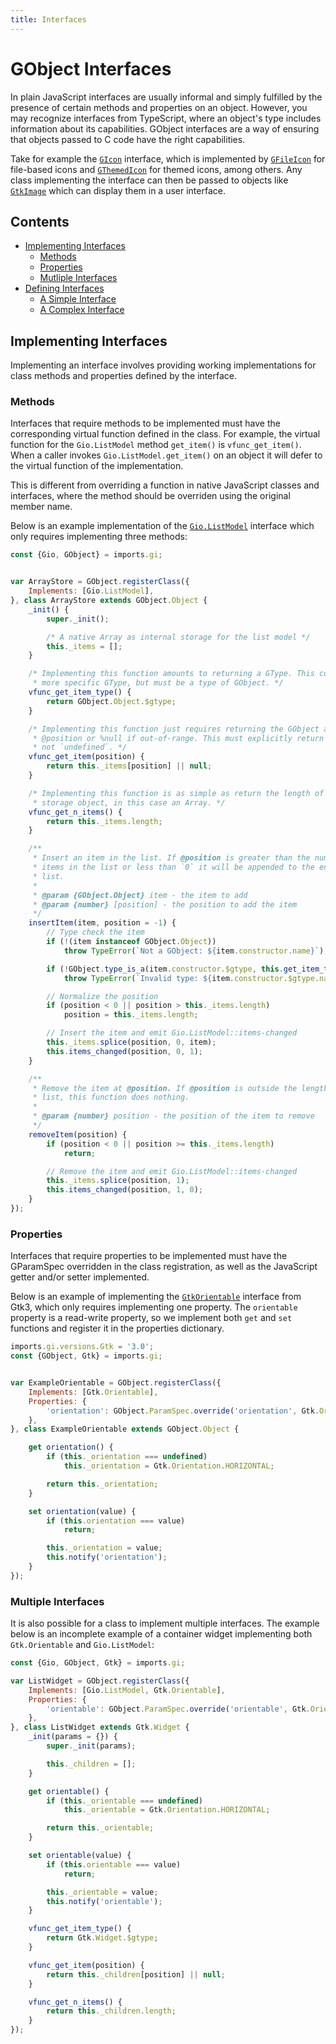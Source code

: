 ```yaml
---
title: Interfaces
---
```


# GObject Interfaces

In plain JavaScript interfaces are usually informal and simply fulfilled by the presence of certain methods and properties on an object. However, you may recognize interfaces from TypeScript, where an object's type includes information about its capabilities. GObject interfaces are a way of ensuring that objects passed to C code have the right capabilities.

Take for example the [`GIcon`][gicon] interface, which is implemented by [`GFileIcon`][gfileicon] for file-based icons and [`GThemedIcon`][gthemedicon] for themed icons, among others. Any class implementing the interface can then be passed to objects like [`GtkImage`][gtkimage] which can display them in a user interface.


[gicon]: https://gjs-docs.gnome.org/gio20/gio.icon
[gfileicon]: https://gjs-docs.gnome.org/gio20/gio.fileicon
[gthemedicon]: https://gjs-docs.gnome.org/gio20/gio.themedicon
[gtkimage]: https://gjs-docs.gnome.org/gtk30/gtk.image

## Contents

* [Implementing Interfaces](#implementing-interfaces)
  * [Methods](#methods)
  * [Properties](#properties)
  * [Mutliple Interfaces](#multiple-interfaces)
* [Defining Interfaces](#defining-interfaces)
  * [A Simple Interface](#a-simple-interface)
  * [A Complex Interface](#a-complex-interface)

## Implementing Interfaces

Implementing an interface involves providing working implementations for class methods and properties defined by the interface.

### Methods

Interfaces that require methods to be implemented must have the corresponding virtual function defined in the class. For example, the virtual function for the `Gio.ListModel` method `get_item()` is `vfunc_get_item()`. When a caller invokes `Gio.ListModel.get_item()` on an object it will defer to the virtual function of the implementation.

This is different from overriding a function in native JavaScript classes and interfaces, where the method should be overriden using the original member name.

Below is an example implementation of the [`Gio.ListModel`][glistmodel] interface which only requires implementing three methods:


```js
const {Gio, GObject} = imports.gi;


var ArrayStore = GObject.registerClass({
    Implements: [Gio.ListModel],
}, class ArrayStore extends GObject.Object {
    _init() {
        super._init();

        /* A native Array as internal storage for the list model */
        this._items = [];
    }

    /* Implementing this function amounts to returning a GType. This could be a
     * more specific GType, but must be a type of GObject. */
    vfunc_get_item_type() {
        return GObject.Object.$gtype;
    }

    /* Implementing this function just requires returning the GObject at
     * @position or %null if out-of-range. This must explicitly return `null`,
     * not `undefined`. */
    vfunc_get_item(position) {
        return this._items[position] || null;
    }

    /* Implementing this function is as simple as return the length of the
     * storage object, in this case an Array. */
    vfunc_get_n_items() {
        return this._items.length;
    }

    /**
     * Insert an item in the list. If @position is greater than the number of
     * items in the list or less than `0` it will be appended to the end of the
     * list.
     *
     * @param {GObject.Object} item - the item to add
     * @param {number} [position] - the position to add the item
     */
    insertItem(item, position = -1) {
        // Type check the item
        if (!(item instanceof GObject.Object))
            throw TypeError(`Not a GObject: ${item.constructor.name}`);

        if (!GObject.type_is_a(item.constructor.$gtype, this.get_item_type())
            throw TypeError(`Invalid type: ${item.constructor.$gtype.name}`);

        // Normalize the position
        if (position < 0 || position > this._items.length)
            position = this._items.length;

        // Insert the item and emit Gio.ListModel::items-changed
        this._items.splice(position, 0, item);
        this.items_changed(position, 0, 1);
    }

    /**
     * Remove the item at @position. If @position is outside the length of the
     * list, this function does nothing.
     *
     * @param {number} position - the position of the item to remove
     */
    removeItem(position) {
        if (position < 0 || position >= this._items.length)
            return;

        // Remove the item and emit Gio.ListModel::items-changed
        this._items.splice(position, 1);
        this.items_changed(position, 1, 0);
    }
});
```

[glistmodel]: https://gjs-docs.gnome.org/gio20/gio.listmodel

### Properties

Interfaces that require properties to be implemented must have the GParamSpec overridden in the class registration, as well as the JavaScript getter and/or setter implemented.

Below is an example of implementing the [`GtkOrientable`][gtkorientable] interface from Gtk3, which only requires implementing one property. The `orientable` property is a read-write property, so we implement both `get` and `set` functions and register it in the properties dictionary.

```js
imports.gi.versions.Gtk = '3.0';
const {GObject, Gtk} = imports.gi;


var ExampleOrientable = GObject.registerClass({
    Implements: [Gtk.Orientable],
    Properties: {
        'orientation': GObject.ParamSpec.override('orientation', Gtk.Orientable),
    },
}, class ExampleOrientable extends GObject.Object {

    get orientation() {
        if (this._orientation === undefined)
            this._orientation = Gtk.Orientation.HORIZONTAL;

        return this._orientation;
    }

    set orientation(value) {
        if (this.orientation === value)
            return;

        this._orientation = value;
        this.notify('orientation');
    }
});
```

[gtkorientable]: https://gjs-docs.gnome.org/gtk30/gtk.orientable

### Multiple Interfaces

It is also possible for a class to implement multiple interfaces. The example below is an incomplete example of a container widget implementing both `Gtk.Orientable` and `Gio.ListModel`:

```js
const {Gio, GObject, Gtk} = imports.gi;

var ListWidget = GObject.registerClass({
    Implements: [Gio.ListModel, Gtk.Orientable],
    Properties: {
        'orientable': GObject.ParamSpec.override('orientable', Gtk.Orientable),
    },
}, class ListWidget extends Gtk.Widget {
    _init(params = {}) {
        super._init(params);

        this._children = [];
    }

    get orientable() {
        if (this._orientable === undefined)
            this._orientable = Gtk.Orientation.HORIZONTAL;

        return this._orientable;
    }

    set orientable(value) {
        if (this.orientable === value)
            return;

        this._orientable = value;
        this.notify('orientable');
    }

    vfunc_get_item_type() {
        return Gtk.Widget.$gtype;
    }

    vfunc_get_item(position) {
        return this._children[position] || null;
    }

    vfunc_get_n_items() {
        return this._children.length;
    }
});
```
